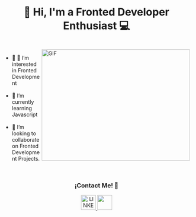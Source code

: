 <h1 align="center"> 👋 Hi, I'm a Fronted Developer Enthusiast 💻 </h1>

<span aling="left">
   <br>
   <img align="right" alt="GIF" height=300px width= 400px src="https://i.giphy.com/media/v1.Y2lkPTc5MGI3NjExZ3h4ZTJxa25qajlyNzVjZHR5bTR6Zmg3b3hkMGJodHIzb255N28xZyZlcD12MV9pbnRlcm5hbF9naWZfYnlfaWQmY3Q9Zw/26tn33aiTi1jkl6H6/giphy.gif"/>
   
   <p>
    <ul>
      <li> 🌱 👀 I’m interested in Fronted Development </li>
      <br/>
      <li> 🌱 I’m currently learning Javascript </li>
      <br/>
      <li> 👯 I’m looking to collaborate on Fronted Development Projects. </li>
    </ul> 
  </p>
</span>
<br/>

<div align="center">
  <h3 style="text-align: center;"> ¡Contact Me! 🤝 </h3>
  <a href="https://www.linkedin.com/in/stalin-consuegra-8b9355259/"> <img src="https://cdn-icons-png.flaticon.com/512/174/174857.png" width=40px height=40px alt="LINKEDIN"> </a>
  <a href="https://github.com/Alejo27052022"> <img src="https://img.icons8.com/color/512/github--v1.png" width=40px height=40px> </a>
</div>
